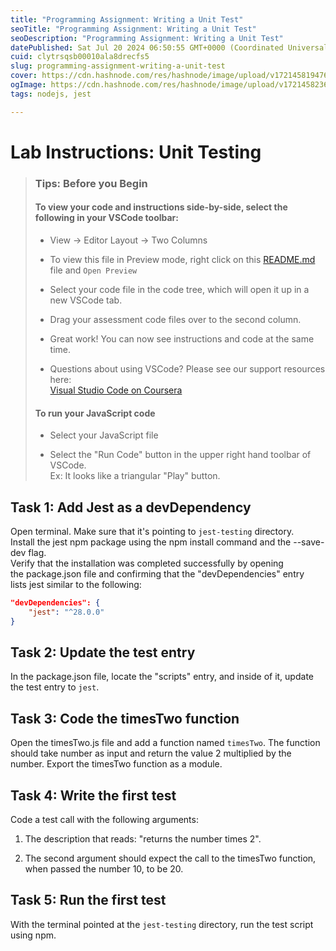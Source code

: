 ```yaml
---
title: "Programming Assignment: Writing a Unit Test"
seoTitle: "Programming Assignment: Writing a Unit Test"
seoDescription: "Programming Assignment: Writing a Unit Test"
datePublished: Sat Jul 20 2024 06:50:55 GMT+0000 (Coordinated Universal Time)
cuid: clytrsqsb00010ala8drecfs5
slug: programming-assignment-writing-a-unit-test
cover: https://cdn.hashnode.com/res/hashnode/image/upload/v1721458194761/1dc1aa2b-157a-4c39-8f39-3ade28c7bf87.png
ogImage: https://cdn.hashnode.com/res/hashnode/image/upload/v1721458236454/60a48c78-d4be-4521-9684-420278b6a61e.png
tags: nodejs, jest

---
```


# Lab Instructions: Unit Testing

> ### **Tips: Before you Begin**
> 
> #### **To view your code and instructions side-by-side**, select the following in your VSCode toolbar:
> 
> * View -&gt; Editor Layout -&gt; Two Columns
>     
> * To view this file in Preview mode, right click on this [README.md](http://readme.md/) file and `Open Preview`
>     
> * Select your code file in the code tree, which will open it up in a new VSCode tab.
>     
> * Drag your assessment code files over to the second column.
>     
> * Great work! You can now see instructions and code at the same time.
>     
> * Questions about using VSCode? Please see our support resources here:  
>     [Visual Studio Code on Coursera](https://www.coursera.org/learn/programming-with-javascript/supplement/roMvE/visual-studio-code-on-coursera)
>     
> 
> #### **To run your JavaScript code**
> 
> * Select your JavaScript file
>     
> * Select the "Run Code" button in the upper right hand toolbar of VSCode.  
>     Ex: It looks like a triangular "Play" button.
>     

## Task 1: Add Jest as a devDependency

Open terminal. Make sure that it's pointing to `jest-testing` directory.  
Install the jest npm package using the npm install command and the --save-dev flag.  
Verify that the installation was completed successfully by opening the package.json file and confirming that the "devDependencies" entry lists jest similar to the following:

```json
"devDependencies": {
    "jest": "^28.0.0"
}
```

## Task 2: Update the test entry

In the package.json file, locate the "scripts" entry, and inside of it, update the test entry to `jest`.

## Task 3: Code the timesTwo function

Open the timesTwo.js file and add a function named `timesTwo`. The function should take number as input and return the value 2 multiplied by the number. Export the timesTwo function as a module.

## Task 4: Write the first test

Code a test call with the following arguments:

1. The description that reads: "returns the number times 2".
    
2. The second argument should expect the call to the timesTwo function, when passed the number 10, to be 20.
    

## Task 5: Run the first test

With the terminal pointed at the `jest-testing` directory, run the test script using npm.